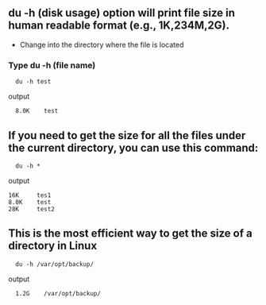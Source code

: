## du -h (disk usage) option will print file size in human readable format (e.g., 1K,234M,2G).
* Change into the directory where the file is located
### Type du -h (file name)
      du -h test
output 

      8.0K    test
## If you need to get the size for all the files under the current directory, you can use this command:
      du -h *
output 
 
    16K     tes1
    8.0K    test
    28K     test2
## This is the most efficient way to get the size of  a directory in Linux
      du -h /var/opt/backup/
output

      1.2G    /var/opt/backup/
